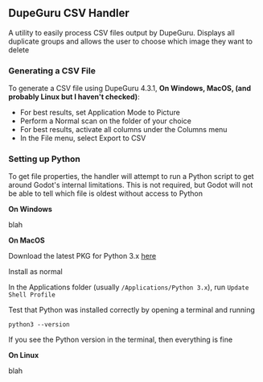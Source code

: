 ## DupeGuru CSV Handler

A utility to easily process CSV files output by DupeGuru. Displays all duplicate groups and allows the user to choose which image they want to delete

### Generating a CSV File
To generate a CSV file using DupeGuru 4.3.1, 
**On Windows, MacOS, (and probably Linux but I haven't checked)**:
- For best results, set Application Mode to Picture
- Perform a Normal scan on the folder of your choice
- For best results, activate all columns under the Columns menu
- In the File menu, select Export to CSV

### Setting up Python
To get file properties, the handler will attempt to run a Python script to get around Godot's internal limitations. This is not required, but Godot will not be able to tell which file is oldest without access to Python

**On Windows**

blah

**On MacOS**

Download the latest PKG for Python 3.x [here](https://www.python.org/downloads/macos/)

Install as normal

In the Applications folder (usually `/Applications/Python 3.x`), run `Update Shell Profile`

Test that Python was installed correctly by opening a terminal and running

    python3 --version

If you see the Python version in the terminal, then everything is fine

**On Linux**

blah